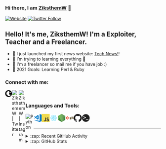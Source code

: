 ### Hi there, I am [ZiksthemW][website] 👋

[![Website](https://img.shields.io/website?down_color=lightgrey&down_message=offline&label=My%20Personal%20Website&style=for-the-badge&up_color=blue&up_message=Click%20Me%21&url=https%3A%2F%2Fziksthemw.org)](https://ziksthemw.org)
[![Twitter Follow](https://img.shields.io/website?down_color=blue&down_message=ZiksthemW&label=Follow%20Me%20%40%20Twitter%21&logo=Twitter&style=for-the-badge&up_color=blue&up_message=ZiksthemW&url=https%3A%2F%2Ftwitter.com%2Fziksthemw)](https://twitter.com/intent/follow?original_referer=https%3A%2F%2Fgithub.com%2Fziksthemw&screen_name=ziksthemw)

## Hello! It's me, ZiksthemW! I'm a Exploiter, Teacher and a Freelancer.

- 🔭 I just launched my first news website: [Tech News!][news]!
- 🌱 I’m trying to learning everything 🤣
- 👯 I'm a freelancer so mail me if you have job :)
- 🥅 2021 Goals: Learning Perl & Ruby

### Connect with me:

[<img align="left" alt="ZiksthemW.org" width="22px" src="https://raw.githubusercontent.com/iconic/open-iconic/master/svg/globe.svg" />][website]
[<img align="left" alt="ZiksthemW | Twitter" width="22px" src="https://cdn.jsdelivr.net/npm/simple-icons@v3/icons/twitter.svg" />][twitter]
[<img align="left" alt="ZiksthemW | Instagram" width="22px" src="https://cdn.jsdelivr.net/npm/simple-icons@v3/icons/instagram.svg" />][instagram]

<br />

### Languages and Tools:

<img align="left" alt="Python" width="26px" src="https://lh3.googleusercontent.com/proxy/ggepzFKbSFDdx90hQCqlNptR931ICgMWaNpKjPQCiYd2YESTnRKGJOMdRPxNrWbQ6Vtuz_-CLdssDNaSK39L84ctWTk9jKSlj-lzFnXNWs_X" />
<img align="left" alt="Visual Studio Code" width="26px" src="https://raw.githubusercontent.com/github/explore/80688e429a7d4ef2fca1e82350fe8e3517d3494d/topics/visual-studio-code/visual-studio-code.png" />
<img align="left" alt="JavaScript" width="26px" src="https://raw.githubusercontent.com/github/explore/80688e429a7d4ef2fca1e82350fe8e3517d3494d/topics/javascript/javascript.png" />
<img align="left" alt="React" width="26px" src="https://raw.githubusercontent.com/github/explore/80688e429a7d4ef2fca1e82350fe8e3517d3494d/topics/react/react.png" />
<img align="left" alt="Node.js" width="26px" src="https://raw.githubusercontent.com/github/explore/80688e429a7d4ef2fca1e82350fe8e3517d3494d/topics/nodejs/nodejs.png" />
<img align="left" alt="Git" width="26px" src="https://raw.githubusercontent.com/github/explore/80688e429a7d4ef2fca1e82350fe8e3517d3494d/topics/git/git.png" />
<img align="left" alt="GitHub" width="26px" src="https://raw.githubusercontent.com/github/explore/78df643247d429f6cc873026c0622819ad797942/topics/github/github.png" />
<img align="left" alt="Terminal" width="26px" src="https://raw.githubusercontent.com/github/explore/80688e429a7d4ef2fca1e82350fe8e3517d3494d/topics/terminal/terminal.png" />

<br />
<br />

---

<details>
  <summary>:zap: Recent GitHub Activity</summary>
  
<!--START_SECTION:activity-->
1. ❌ Discord Server [Join US!][discord]
2. 🗣 News Website [Read Hot News!][news]
3. 💪 My #1 Project [Watch Anime][anime]
4. 🎉 My #2 Project [Shorten Your Links!][linkshortener]
<!--END_SECTION:activity-->

</details>

<details>
  <summary>:zap: GitHub Stats</summary>

  <img align="left" alt="ZiksthemW's GitHub Stats" src="https://github-readme-stats.codestackr.vercel.app/api?username=ZiksthemW&show_icons=true&hide_border=true" />

</details>

[news]: https://zvuln.org
[website]: https://ziksthemw.org
[twitter]: https://twitter.com/ziksthemw
[youtube]: https://www.youtube.com/channel/UCkmt-SmhaFUIZhjG9_r01yw
[instagram]: https://instagram.com/ziksthemw
[discord]: https://discord.gg/p7NFTTY
[anime]: https://animeturkce.net
[linkshortener]: https://linkshortener-free.eu
